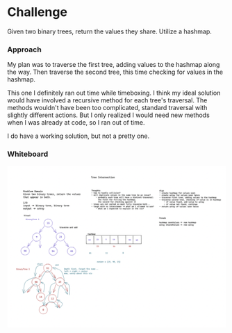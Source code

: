 # Challenge
Given two binary trees, return the values they share. Utilize a hashmap.

### Approach

My plan was to traverse the first tree, adding values to the hashmap along the way. Then traverse the second tree, this time checking for values in the hashmap.

This one I definitely ran out time while timeboxing. I think my ideal solution would have involved a recursive method for each tree's traversal. The methods wouldn't have been too complicated, standard traversal with slightly different actions. But I only realized I would need new methods when I was already at code, so I ran out of time.

I do have a working solution, but not a pretty one.

### Whiteboard

![whiteboard](treeIntersect.png)

